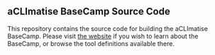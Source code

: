 ## aCLImatise BaseCamp Source Code

This repository contains the source code for building the aCLImatise BaseCamp.
Please visit [the website](https://aclimatise.github.io/BaseCamp/) if you wish to learn about the BaseCamp, or browse the tool definitions available there.
